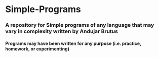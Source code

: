 # Simple-Programs
### A repository for Simple programs of any language that may vary in complexity written by Andujar Brutus

#### Programs may have been written for any purpose (i.e. practice, homework, or experimenting)
